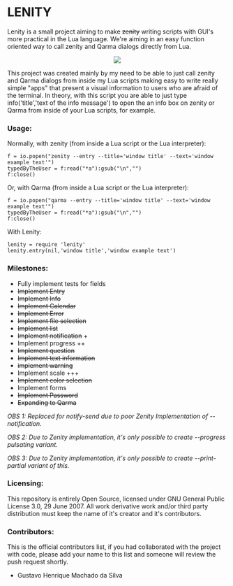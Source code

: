# LENITY
Lenity is a small project aiming to make ~~zenity~~ writing scripts with GUI's more practical in the Lua language. We're aiming in an easy function oriented way to call zenity and Qarma dialogs directly from Lua.

<p align="center">
  <img src="https://i.imgur.com/jbMgrG1.gif">
</p>

This project was created mainly by my need to be able to just call zenity and Qarma dialogs from inside my Lua scripts making easy to write really simple "apps" that present a visual information to users who are afraid of the terminal. In theory, with this script you are able to just type info('title','text of the info message') to open the an info box on zenity or Qarma from inside of your Lua scripts, for example.

### Usage:
Normally, with zenity (from inside a Lua script or the Lua interpreter):
```
f = io.popen("zenity --entry --title='window title' --text='window example text'")
typedByTheUser = f:read("*a"):gsub("\n","")
f:close()
```

Or, with Qarma (from inside a Lua script or the Lua interpreter):
```
f = io.popen("qarma --entry --title='window title' --text='window example text'")
typedByTheUser = f:read("*a"):gsub("\n","")
f:close()
```


With Lenity:
```
lenity = require 'lenity'
lenity.entry(nil,'window title','window example text')
```

### Milestones:
 * Fully implement tests for fields
 * ~~Implement Entry~~
 * ~~Implement Info~~
 * ~~Implement Calendar~~
 * ~~Implement Error~~
 * ~~Implement file selection~~
 * ~~Implement list~~
 * ~~Implement notification~~ +
 * Implement progress ++
 * ~~Implement question~~
 * ~~Implement text information~~
 * ~~implement warning~~
 * Implement scale +++
 * ~~Implement color selection~~
 * Implement forms
 * ~~Implement Password~~
 * ~~Expanding to Qarma~~


<i> OBS 1: Replaced for notify-send due to poor Zenity Implementation of --notification. </i>

<i> OBS 2: Due to Zenity implementation, it's only possible to create --progress pulsating variant. </i>

<i> OBS 3: Due to Zenity implementation, it's only possible to create --print-partial variant of this. </i>


### Licensing:
This repository is entirely Open Source, licensed under GNU General Public License 3.0, 29 June 2007.
All work derivative work and/or third party distribution must keep the name of it's creator and it's contributors.

### Contributors:
This is the official contributors list, if you had collaborated with the project with code, please add your name to this list and someone will review the push request shortly.
 * Gustavo Henrique Machado da Silva
